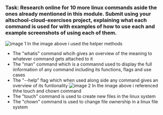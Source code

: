 ### Task: Research online for 10 more linux commands aside the ones already mentioned in this module. Submit using your altschool-cloud-exercises project, explaining what each command is used for with examples of how to use each and example screenshots of using each of them.
![image 1](https://github.com/scarnation/Cloud-Sem/blob/main/Exercise%202%20commands/ScarCodes%20%5BRunning%5D%20-%20Oracle%20VM%20VirtualBox%2010_11_2022%204_13_12%20PM.png)
In the image above i used the helper methods
- The "whatis" command whcih gives an overview of the meaning to whatever command gets attached to it 
- The "man" command which is a commannd used to display the full iinformation of any command including its functions, flags and use cases 
- The "--help" flag which when used along side any command gives an overview of its funtionality 
![image 2](https://github.com/scarnation/Cloud-Sem/blob/main/Exercise%202%20commands/ScarCodes%20%5BRunning%5D%20-%20Oracle%20VM%20VirtualBox%2010_11_2022%204_35_37%20PM.png)
In the image above i referenced thhe touch and chown command
- The "touch" command is used to create new files in the linux system 
- The "chown" command is used to change file ownership in a linux file system 
